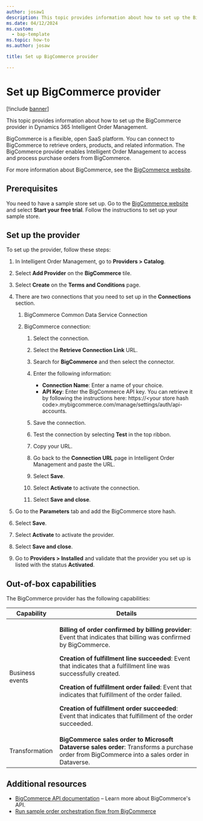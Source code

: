 ```yaml
---
author: josaw1
description: This topic provides information about how to set up the BigCommerce provider in Dynamics 365 Intelligent Order Management.
ms.date: 04/12/2024
ms.custom: 
  - bap-template
ms.topic: how-to
ms.author: josaw

title: Set up BigCommerce provider

---
```


# Set up BigCommerce provider

[!include [banner](includes/banner.md)]


This topic provides information about how to set up the BigCommerce provider in Dynamics 365 Intelligent Order Management.

BigCommerce is a flexible, open SaaS platform. You can connect to BigCommerce to retrieve orders, products, and related information. The BigCommerce provider enables Intelligent Order Management to access and process purchase orders from BigCommerce.  

For more information about BigCommerce, see the [BigCommerce website](https://www.bigcommerce.com). 

## Prerequisites 

You need to have a sample store set up. Go to the [BigCommerce website](https://www.bigcommerce.com) and select **Start your free trial**. Follow the instructions to set up your sample store. 

## Set up the provider
To set up the provider, follow these steps: 

1.  In Intelligent Order Management, go to **Providers > Catalog**.

2.  Select **Add Provider** on the **BigCommerce** tile.

3.  Select **Create** on the **Terms and Conditions** page.

4.  There are two connections that you need to set up in the **Connections** section.

    1. BigCommerce Common Data Service Connection

    1. BigCommerce connection:

        1. Select the connection.

        1. Select the **Retrieve Connection Link** URL.

        1. Search for **BigCommerce** and then select the connector.

        1. Enter the following information: 

            - **Connection Name**: Enter a name of your choice.
            - **API Key**: Enter the BigCommerce API key. You can retrieve it by following the instructions here: https://\<your store hash code\>.mybigcommerce.com/manage/settings/auth/api-accounts.

        1. Save the connection.

        1. Test the connection by selecting **Test** in the top ribbon.

        1. Copy your URL.

        1. Go back to the **Connection URL** page in Intelligent Order Management and paste the URL.

        1. Select **Save**.

        1. Select **Activate** to activate the connection.

        1. Select **Save and close**.

5. Go to the **Parameters** tab and add the BigCommerce store hash.

6. Select **Save**.

7. Select **Activate** to activate the provider.

8. Select **Save and close**.

9. Go to **Providers > Installed** and validate that the provider you set up is listed with the status **Activated**.

## Out-of-box capabilities

The BigCommerce provider has the following capabilities:

|  Capability | Details |
| ------------------ | -------------------------------- |
|  Business events  | <p>**Billing of order confirmed by billing provider**: Event that indicates that billing was confirmed by BigCommerce.</p><p>**Creation of fulfillment line succeeded**: Event that indicates that a fulfillment line was successfully created.</p><p>**Creation of fulfillment order failed**: Event that indicates that fulfillment of the order failed.</p><p>**Creation of fulfillment order succeeded**: Event that indicates that fulfillment of the order succeeded.</p>  |
| Transformation  |  **BigCommerce sales order to Microsoft Dataverse sales order**: Transforms a purchase order from BigCommerce into a sales order in Dataverse.|

## Additional resources

- [BigCommerce API documentation](https://developer.bigcommerce.com/api-docs) – Learn more about BigCommerce's API.
- [Run sample order orchestration flow from BigCommerce](run-sample-order-bigcommerce.md)
